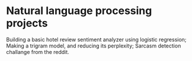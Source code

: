 # Natural language processing projects
Building a basic hotel review sentiment analyzer using logistic regression; Making a trigram model, and reducing its perplexity; Sarcasm detection challange from the reddit.
